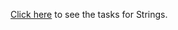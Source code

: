 <a href="https://github.com/TelerikAcademy/JavaScript-Fundamentals/tree/master/Topics/11.%20Strings/homework">Click here</a> to see the tasks for Strings.
